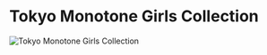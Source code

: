 # Tokyo Monotone Girls Collection
![Tokyo Monotone Girls Collection](https://raw.githubusercontent.com/toruurakawa/Encyclopedia-of-Binary-Card-Games/master/Images/TMC.png)
